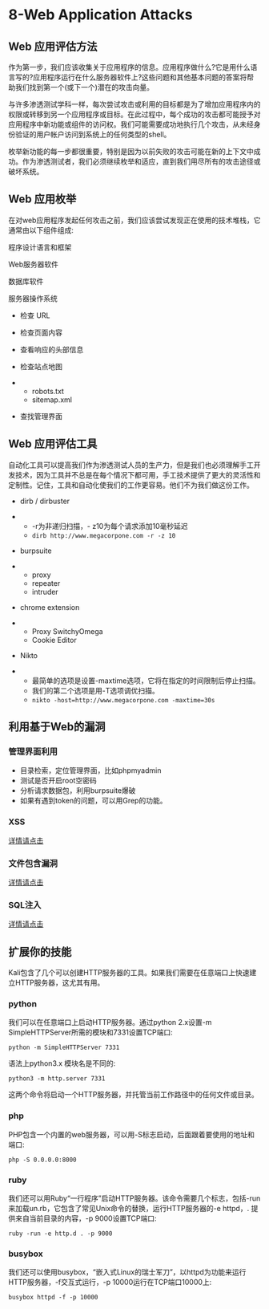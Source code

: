 # 8-Web Application Attacks

## Web 应用评估方法

作为第一步，我们应该收集关于应用程序的信息。应用程序做什么?它是用什么语言写的?应用程序运行在什么服务器软件上?这些问题和其他基本问题的答案将帮助我们找到第一个(或下一个)潜在的攻击向量。

与许多渗透测试学科一样，每次尝试攻击或利用的目标都是为了增加应用程序内的权限或转移到另一个应用程序或目标。在此过程中，每个成功的攻击都可能授予对应用程序中新功能或组件的访问权。我们可能需要成功地执行几个攻击，从未经身份验证的用户帐户访问到系统上的任何类型的shell。

枚举新功能的每一步都很重要，特别是因为以前失败的攻击可能在新的上下文中成功。作为渗透测试者，我们必须继续枚举和适应，直到我们用尽所有的攻击途径或破坏系统。

## Web 应用枚举

在对web应用程序发起任何攻击之前，我们应该尝试发现正在使用的技术堆栈，它通常由以下组件组成:

程序设计语言和框架

Web服务器软件

数据库软件

服务器操作系统

- 检查 URL
- 检查页面内容
- 查看响应的头部信息
- 检查站点地图

- - robots.txt
  - sitemap.xml

- 查找管理界面

## Web 应用评估工具

自动化工具可以提高我们作为渗透测试人员的生产力，但是我们也必须理解手工开发技术，因为工具并不总是在每个情况下都可用，手工技术提供了更大的灵活性和定制性。记住，工具和自动化使我们的工作更容易。他们不为我们做这份工作。

- dirb / dirbuster

- - -r为非递归扫描，- z10为每个请求添加10毫秒延迟
  - `dirb http://www.megacorpone.com -r -z 10` 

- burpsuite

- - proxy
  - repeater
  - intruder

- chrome extension

- - Proxy SwitchyOmega
  - Cookie Editor

- Nikto

- - 最简单的选项是设置-maxtime选项，它将在指定的时间限制后停止扫描。
  - 我们的第二个选项是用-T选项调优扫描。
  - `nikto -host=http://www.megacorpone.com -maxtime=30s` 

## 利用基于Web的漏洞

### 管理界面利用

- 目录检索，定位管理界面，比如phpmyadmin
- 测试是否开启root空密码
- 分析请求数据包，利用burpsuite爆破
- 如果有遇到token的问题，可以用Grep的功能。

### XSS

[详情请点击](https://www.yuque.com/soft98/websec/gfetfa)

### 文件包含漏洞

[详情请点击](https://www.yuque.com/soft98/websec/ol6uou)

### SQL注入

[详情请点击](https://www.yuque.com/soft98/websec/kqnm7l)

## 扩展你的技能

Kali包含了几个可以创建HTTP服务器的工具。如果我们需要在任意端口上快速建立HTTP服务器，这尤其有用。

### python

我们可以在任意端口上启动HTTP服务器。通过python 2.x设置-m SimpleHTTPServer所需的模块和7331设置TCP端口:

```
python -m SimpleHTTPServer 7331
```

语法上python3.x 模块名是不同的:

```
python3 -m http.server 7331
```

这两个命令将启动一个HTTP服务器，并托管当前工作路径中的任何文件或目录。

### php

PHP包含一个内置的web服务器，可以用-S标志启动，后面跟着要使用的地址和端口:

```
php -S 0.0.0.0:8000
```

### ruby

我们还可以用Ruby“一行程序”启动HTTP服务器。该命令需要几个标志，包括-run来加载un.rb，它包含了常见Unix命令的替换，运行HTTP服务器的-e httpd，. 提供来自当前目录的内容，-p 9000设置TCP端口:

```
ruby -run -e http.d . -p 9000
```

### busybox

我们还可以使用busybox，“嵌入式Linux的瑞士军刀”，以httpd为功能来运行HTTP服务器，-f交互式运行，-p 10000运行在TCP端口10000上:

```
busybox httpd -f -p 10000
```